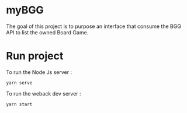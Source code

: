 # myBGG

The goal of this project is to purpose an interface that consume the BGG API to list the owned Board Game.

# Run project
To run the Node Js server : 
```
yarn serve
```

To run the weback dev server : 
```
yarn start
```
